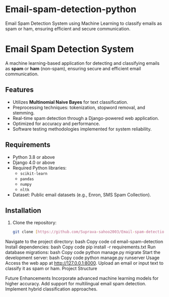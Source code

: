 # Email-spam-detection-python
Email Spam Detection System using Machine Learning to classify emails as spam or ham, ensuring efficient and secure communication.



# Email Spam Detection System

A machine learning-based application for detecting and classifying emails as **spam** or **ham** (non-spam), ensuring secure and efficient email communication.

## Features
- Utilizes **Multinomial Naive Bayes** for text classification.
- Preprocessing techniques: tokenization, stopword removal, and stemming.
- Real-time spam detection through a Django-powered web application.
- Optimized for accuracy and performance.
- Software testing methodologies implemented for system reliability.

## Requirements
- Python 3.8 or above
- Django 4.0 or above
- Required Python libraries: 
  - `scikit-learn`
  - `pandas`
  - `numpy`
  - `nltk`
- Dataset: Public email datasets (e.g., Enron, SMS Spam Collection).

## Installation
1. Clone the repository:
   ```bash
   git clone [https://github.com/Suprava-sahoo2003/Email-spam-detection-python.git]
Navigate to the project directory:
bash
Copy code
cd email-spam-detection
Install dependencies:
bash
Copy code
pip install -r requirements.txt
Run database migrations:
bash
Copy code
python manage.py migrate
Start the development server:
bash
Copy code
python manage.py runserver
Usage
Access the web app at http://127.0.0.1:8000.
Upload an email or input text to classify it as spam or ham.
Project Structure

Future Enhancements
Incorporate advanced machine learning models for higher accuracy.
Add support for multilingual email spam detection.
Implement hybrid classification approaches.



